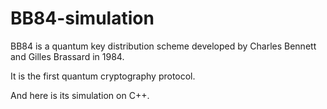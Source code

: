 # BB84-simulation
BB84 is a quantum key distribution scheme developed by Charles Bennett and Gilles Brassard in 1984.

It is the first quantum cryptography protocol.

And here is its simulation on C++.
